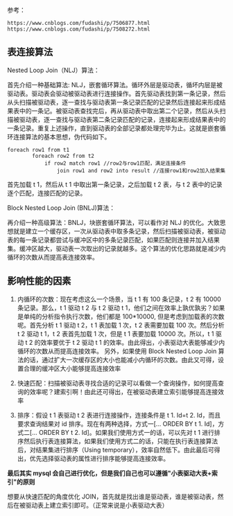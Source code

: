 
```toc
```

参考：
```
https://www.cnblogs.com/fudashi/p/7506877.html
https://www.cnblogs.com/fudashi/p/7508272.html
```

## 表连接算法

Nested Loop Join（NLJ）算法：

首先介绍一种基础算法: NLJ，嵌套循环算法。循环外层是驱动表，循坏内层是被驱动表。驱动表会驱动被驱动表进行连接操作。首先驱动表找到第一条记录，然后从头扫描被驱动表，逐一查找与驱动表第一条记录匹配的记录然后连接起来形成结果表中的一条记。被驱动表查找完后，再从驱动表中取出第二个记录，然后从头扫描被驱动表，逐一查找与驱动表第二条记录匹配的记录，连接起来形成结果表中的一条记录。重复上述操作，直到驱动表的全部记录都处理完毕为止。这就是嵌套循环连接算法的基本思想，伪代码如下。

```
foreach row1 from t1
        foreach row2 from t2
            if row2 match row1 //row2与row1匹配，满足连接条件
                join row1 and row2 into result //连接row1和row2加入结果集
```

首先加载 t 1，然后从 t 1 中取出第一条记录，之后加载 t 2 表，与 t 2 表中的记录逐个匹配，连接匹配的记录。

Block Nested Loop Join (BNLJ)算法：

再介绍一种高级算法：BNLJ，块嵌套循环算法，可以看作对 NLJ 的优化。大致思想就是建立一个缓存区，一次从驱动表中取多条记录，然后扫描被驱动表，被驱动表的每一条记录都尝试与缓冲区中的多条记录匹配，如果匹配则连接并加入结果集。缓冲区越大，驱动表一次取出的记录就越多。这个算法的优化思路就是减少内循环的次数从而提高表连接效率。

## 影响性能的因素

1. 内循环的次数：现在考虑这么一个场景，当 t 1 有 100 条记录，t 2 有 10000 条记录。那么，t 1 驱动 t 2 与 t 2 驱动 t 1，他们之间在效率上孰优孰劣？如果是单纯的分析指令执行次数，他们都是 100*10000, 但是考虑到加载表的次数呢。首先分析 t 1 驱动 t 2，t 1 表加载 1 次，t 2 表需要加载 100 次。然后分析 t 2 驱动 t 1，t 2 表首先加载 1 次，但是 t 1 表要加载 10000 次。所以，t 1 驱动 t 2 的效率要优于 t 2 驱动 t 1 的效率。由此得出，小表驱动大表能够减少内循环的次数从而提高连接效率。
另外，如果使用 Block Nested Loop Join 算法的话，通过扩大一次缓存区的大小也能减小内循环的次数。由此又可得，设置合理的缓冲区大小能够提高连接效率

2. 快速匹配：扫描被驱动表寻找合适的记录可以看做一个查询操作，如何提高查询的效率呢？建索引啊！由此还可得出，在被驱动表建立索引能够提高连接效率

3. 排序：假设 t 1 表驱动 t 2 表进行连接操作，连接条件是 t 1. Id=t 2. Id，而且要求查询结果对 id 排序。现在有两种选择，方式一[... ORDER BY t 1. Id]，方式二[... ORDER BY t 2. Id]。如果我们使用方式一的话，可以先对 t 1 进行排序然后执行表连接算法，如果我们使用方式二的话，只能在执行表连接算法后，对结果集进行排序（Using temporary），效率自然低下。由此最后可得出，优先选择驱动表的属性进行排序能够提高连接效率。

**最后其实 mysql 会自己进行优化，但是我们自己也可以遵循"小表驱动大表+索引"的原则**

想要从快速匹配的角度优化 JOIN，首先就是找出谁是驱动表，谁是被驱动表，然后在被驱动表上建立索引即可。（正常来说是小表驱动大表）


